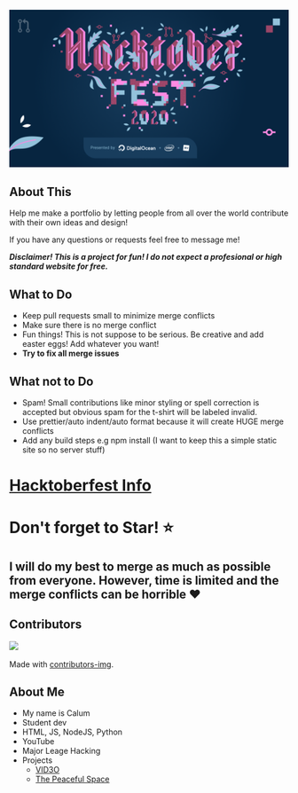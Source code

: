 ![Hacktoberfest 2020](Hacktoberfest2020.png)

## About This
Help me make a portfolio by letting people from all over the world contribute with their own ideas and design!

If you have any questions or requests feel free to message me!

***Disclaimer! This is a project for fun! I do not expect a profesional or high standard website for free.***

## What to Do
- Keep pull requests small to minimize merge conflicts
- Make sure there is no merge conflict
- Fun things! This is not suppose to be serious. Be creative and add easter eggs! Add whatever you want!
- **Try to fix all merge issues**

## What not to Do
- Spam! Small contributions like minor styling or spell correction is accepted but obvious spam for the t-shirt will be labeled invalid.
- Use prettier/auto indent/auto format because it will create HUGE merge conflicts
- Add any build steps e.g npm install (I want to keep this a simple static site so no server stuff)

# [Hacktoberfest Info](https://hacktoberfest.digitalocean.com/)

# Don't forget to Star! ⭐️
## I will do my best to merge as much as possible from everyone. However, time is limited and the merge conflicts can be horrible ❤️

## Contributors
<a href="https://github.com/CCreativeCND/HacktoberfestPortfolio2020/graphs/contributors">
  <img src="https://contributors-img.web.app/image?repo=CCreativeCND/HacktoberfestPortfolio2020" />
</a>

Made with [contributors-img](https://contributors-img.web.app).

## About Me
- My name is Calum
- Student dev
- HTML, JS, NodeJS, Python
- YouTube
- Major Leage Hacking
- Projects
  - [VID3O](https://devpost.com/software/vid3o/)
  - [The Peaceful Space](https://devpost.com/software/the-peaceful-space)
